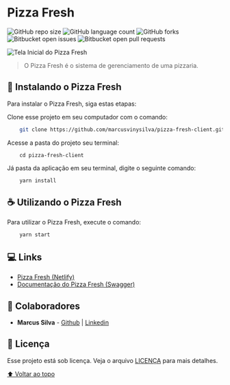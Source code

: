 # Pizza Fresh

![GitHub repo size](https://img.shields.io/github/repo-size/marcusvinysilva/pizza-fresh-client?style=for-the-badge)
![GitHub language count](https://img.shields.io/github/languages/count/marcusvinysilva/pizza-fresh-client?style=for-the-badge)
![GitHub forks](https://img.shields.io/github/forks/marcusvinysilva/pizza-fresh-client?style=for-the-badge)
![Bitbucket open issues](https://img.shields.io/bitbucket/issues/marcusvinysilva/pizza-fresh-client?style=for-the-badge)
![Bitbucket open pull requests](https://img.shields.io/bitbucket/pr-raw/marcusvinysilva/pizza-fresh-client?style=for-the-badge)

![Tela Inicial do Pizza Fresh](https://i.imgur.com/zONwXQA.png)

> O Pizza Fresh é o sistema de gerenciamento de uma pizzaria.
## 🚀 Instalando o Pizza Fresh

Para instalar o Pizza Fresh, siga estas etapas:

Clone esse projeto em seu computador com o comando:

```bash
	git clone https://github.com/marcusvinysilva/pizza-fresh-client.git
```

Acesse a pasta do projeto seu terminal:

```
	cd pizza-fresh-client
```

Já pasta da aplicação em seu terminal, digite o seguinte comando:

```
	yarn install
```

## ☕ Utilizando  o Pizza Fresh

Para utilizar o Pizza Fresh, execute o comando:

```bash
	yarn start
```

## 💻 Links

- [Pizza Fresh (Netlify)](https://pizzafreshclient.netlify.app)
- [Documentação do Pizza Fresh (Swagger)](https://pizzafreshserver.herokuapp.com/api)

## 🤝 Colaboradores

- **Marcus Silva** - [Github](https://github.com/marcusvinysilva) | [Linkedin](https://www.linkedin.com/in/marcusvinysilva/)

## 📝 Licença

Esse projeto está sob licença. Veja o arquivo [LICENÇA](LICENSE.md) para mais detalhes.

[⬆ Voltar ao topo](#pizza-fresh)

